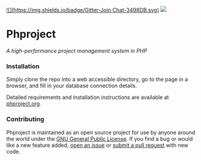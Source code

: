 [![](https://img.shields.io/badge/Gitter-Join Chat-3498DB.svg)](https://gitter.im/Alanaktion/phproject?utm_source=badge&utm_medium=badge&utm_campaign=pr-badge)
![](https://img.shields.io/badge/stability-release-18BC9C.svg)

Phproject
===========
*A high-performance project management system in PHP*

### Installation
Simply clone the repo into a web accessible directory, go to the page in a browser, and fill in your database connection details.

Detailed requirements and installation instructions are available at [phproject.org](http://www.phproject.org/install.html).

### Contributing
Phproject is maintained as an open source project for use by anyone around the world under the [GNU General Public License](http://www.gnu.org/licenses/gpl-3.0.txt). If you find a bug or would like a new feature added, [open an issue](https://github.com/Alanaktion/phproject/issues/new) or [submit a pull request](https://github.com/Alanaktion/phproject/compare/) with new code.
